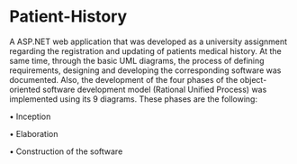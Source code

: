 # Patient-History
A ASP.NET web application that was developed as a university assignment regarding the registration and updating of patients medical history.
At the same time, through the basic UML diagrams, the process of defining requirements, designing and developing the corresponding software was documented.
Also, the development of the four phases of the object-oriented software development model (Rational Unified Process) was implemented using its 9 diagrams.
These phases are the following:

• Inception

• Elaboration

• Construction of the software
